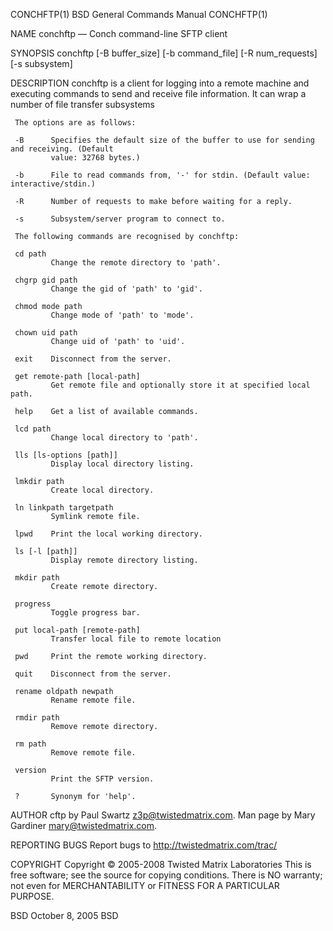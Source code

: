 CONCHFTP(1)                           BSD General Commands Manual                          CONCHFTP(1)

NAME
     conchftp — Conch command-line SFTP client

SYNOPSIS
     conchftp [-B buffer_size] [-b command_file] [-R num_requests] [-s subsystem]

DESCRIPTION
     conchftp is a client for logging into a remote machine and executing commands to send and receive
     file information. It can wrap a number of file transfer subsystems

     The options are as follows:

     -B      Specifies the default size of the buffer to use for sending and receiving. (Default
             value: 32768 bytes.)

     -b      File to read commands from, '-' for stdin. (Default value: interactive/stdin.)

     -R      Number of requests to make before waiting for a reply.

     -s      Subsystem/server program to connect to.

     The following commands are recognised by conchftp:

     cd path
             Change the remote directory to 'path'.

     chgrp gid path
             Change the gid of 'path' to 'gid'.

     chmod mode path
             Change mode of 'path' to 'mode'.

     chown uid path
             Change uid of 'path' to 'uid'.

     exit    Disconnect from the server.

     get remote-path [local-path]
             Get remote file and optionally store it at specified local path.

     help    Get a list of available commands.

     lcd path
             Change local directory to 'path'.

     lls [ls-options [path]]
             Display local directory listing.

     lmkdir path
             Create local directory.

     ln linkpath targetpath
             Symlink remote file.

     lpwd    Print the local working directory.

     ls [-l [path]]
             Display remote directory listing.

     mkdir path
             Create remote directory.

     progress
             Toggle progress bar.

     put local-path [remote-path]
             Transfer local file to remote location

     pwd     Print the remote working directory.

     quit    Disconnect from the server.

     rename oldpath newpath
             Rename remote file.

     rmdir path
             Remove remote directory.

     rm path
             Remove remote file.

     version
             Print the SFTP version.

     ?       Synonym for 'help'.

AUTHOR
     cftp by Paul Swartz <z3p@twistedmatrix.com>. Man page by Mary Gardiner <mary@twistedmatrix.com>.

REPORTING BUGS
     Report bugs to http://twistedmatrix.com/trac/

COPYRIGHT
     Copyright © 2005-2008 Twisted Matrix Laboratories
     This is free software; see the source for copying conditions.  There is NO warranty; not even for
     MERCHANTABILITY or FITNESS FOR A PARTICULAR PURPOSE.

BSD                                         October 8, 2005                                        BSD
